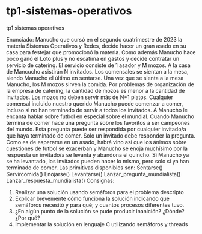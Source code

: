 # tp1-sistemas-operativos
tp1 sistemas operativos

Enunciado:
Manucho que cursó en el segundo cuatrimestre de 2023 la materia Sistemas Operativos y
Redes, decide hacer un gran asado en su casa para festejar que promocionó la materia. Como
además Manucho hace poco ganó el Loto plus y no escatima en gastos y decide contratar un servicio
de catering.
El servicio consiste de 1 asador y M mozos.
A la casa de Mancucho asistirán N invitados. Los comensales se sientan a la mesa, siendo Manucho
el último en sentarse.
Una vez que se sienta a la mesa Manucho, los M mozos sirven la comida. Por problemas de
organización de la empresa de catering, la cantidad de mozos es menor a la cantidad de invitados.
Los mozos no deben servir más de N+1 platos. Cualquier comensal incluido nuestro querido
Manucho puede comenzar a comer, incluso si no han terminado de servir a todos los invitados.
A Manucho le encanta hablar sobre futbol en especial sobre el mundial. Cuando Manucho termina
de comer hace una pregunta sobre los favoritos a ser campeones del mundo. Esta pregunta puede
ser respondida por cualquier invitado/a que haya terminado de comer. Solo un invitado debe
responder la pregunta.
Como es de esperarse en un asado, habrá vino así que los ánimos sobre cuestiones de futbol se
exacerban y Manucho se enoja muchísimo por la respuesta un invitado/a se levanta y abandona el
quincho. Si Manucho ya se ha levantado, los invitados pueden hacer lo mismo, pero solo si ya han
terminado de comer.
Las primitivas disponibles son:
Sentarse()
Servircomida()
Enojarse()
Levantarse()
Lanzar_pregunta_mundialista()
Lanzar_respuesta_mundialista()
Consignas:
1. Realizar una solución usando semáforos para el problema descripto
2. Explicar brevemente cómo funciona la solución indicando que semáforos necesitó y para
qué; y cuantos procesos diferentes tuvo.
3. ¿En algún punto de la solución se pude producir inanición? ¿Dónde? ¿Por qué?
4. Implementar la solución en lenguaje C utilizando semáforos y threads
